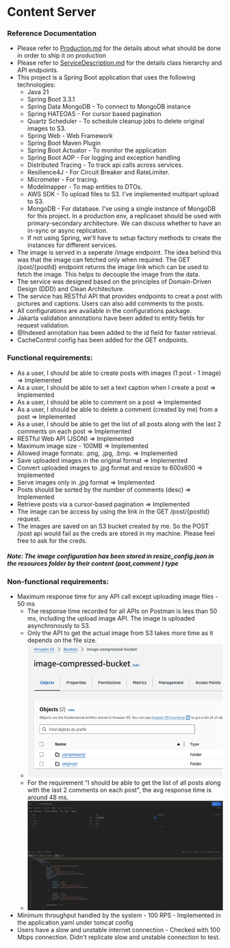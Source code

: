# Content Server 

### Reference Documentation
* Please refer to [Production.md](Production.md) for the details about what should be done in order to ship it on production
* Please refer to [ServiceDescription.md](ServiceDescription.md) for the details class hierarchy and API endpoints.
* This project is a Spring Boot application that uses the following technologies:
  * Java 21 
  * Spring Boot 3.3.1
  * Spring Data MongoDB - To connect to MongoDB instance
  * Spring HATEOAS - For cursor based pagination
  * Quartz Scheduler - To schedule cleanup jobs to delete original images to S3.
  * Spring Web - Web Framework
  * Spring Boot Maven Plugin
  * Spring Boot Actuator - To monitor the application
  * Spring Boot AOP - For logging and exception handling
  * Distributed Tracing - To track api calls across services.
  * Resilience4J - For Circuit Breaker and RateLimiter. 
  * Micrometer - For tracing.
  * Modelmapper - To map entities to DTOs.
  * AWS SDK - To upload files to S3. I've implemented multipart upload to S3.
  * MongoDB - For database. I've using a single instance of MongoDB for this project. In a production env, a replicaset
   should be used with primary-secondary architecture. We can discuss whether to have an in-sync or async replication.
  * If not using Spring, we'll have to setup factory methods to create the instances for different services.
* The image is served in a seperate /image endpoint. The idea behind this was that the image can fetched only when required. The GET /post/{postId} endpoint returns the image link 
  which can be used to fetch the image. This helps to decouple the image from the data.
* The service was designed based on the principles of Domain-Driven Design (DDD) and Clean Architecture.
* The service has RESTful API that provides endpoints to creat a post with pictures and captions. Users can also add comments to the posts.
* All configurations are available in the configurations package.
* Jakarta validation annotations have been added to entity fields for request validation.
* @Indexed annotation has been added to the id field for faster retrieval.
* CacheControl config has been added for the GET endpoints.

### Functional requirements:
  * As a user, I should be able to create posts with images (1 post - 1 image) => Implemented
  * As a user, I should be able to set a text caption when I create a post => Implemented
  * As a user, I should be able to comment on a post => Implemented
  * As a user, I should be able to delete a comment (created by me) from a post => Implemented
  * As a user, I should be able to get the list of all posts along with the last 2 comments on each post => Implemented
  * RESTful Web API (JSON) => Implemented
  * Maximum image size - 100MB  => Implemented
  * Allowed image formats: .png, .jpg, .bmp. => Implemented
  * Save uploaded images in the original format => Implemented
  * Convert uploaded images to .jpg format and resize to 600x600 => Implemented
  * Serve images only in .jpg format => Implemented
  * Posts should be sorted by the number of comments (desc) => Implemented
  * Retrieve posts via a cursor-based pagination => Implemented
  * The image can be access by using the link in the GET /post/{postId} request.
  * The images are saved on an S3 bucket created by me. So the POST /post api would fail as the creds are stored in my machine. Please feel free to ask for the creds.

##### Note: The image configuration has been stored in resize_config.json in the resources folder by their content (post,comment ) type

### Non-functional requirements:
  * Maximum response time for any API call except uploading image files - 50 ms
    * The response time recorded for all APIs on Postman is less than 50 ms, including the upload image API. The image is uploaded asynchronously to S3.
    * Only the API to get the actual image from S3 takes more time as it depends on the file size.
    * ![Optional Image Alt Text](src/main/resources/images/S3.png)
    * For the requirement "I should be able to get the list of all posts along with the last 2 comments on each post", 
      the avg response time is around 48 ms.
    * ![Optional Image Alt Text](src/main/resources/images/Time.png)
  * Minimum throughput handled by the system - 100 RPS - Implemented in the application.yaml under tomcat config
  * Users have a slow and unstable internet connection - Checked with 100 Mbps connection. Didn't replicate slow and unstable connection to test.




    